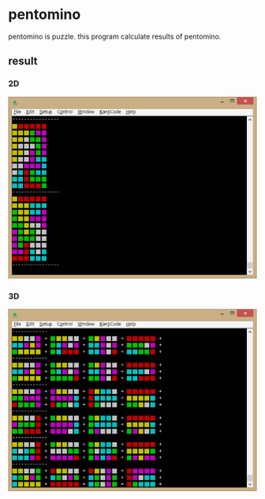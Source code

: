 # pentomino

pentomino is puzzle. this program calculate results of pentomino.


## 




## result

### 2D

![output_example_2d.png](./output_example_2d.png "img")


### 3D

![output_example_3d.png](./output_example_3d.png "img")


